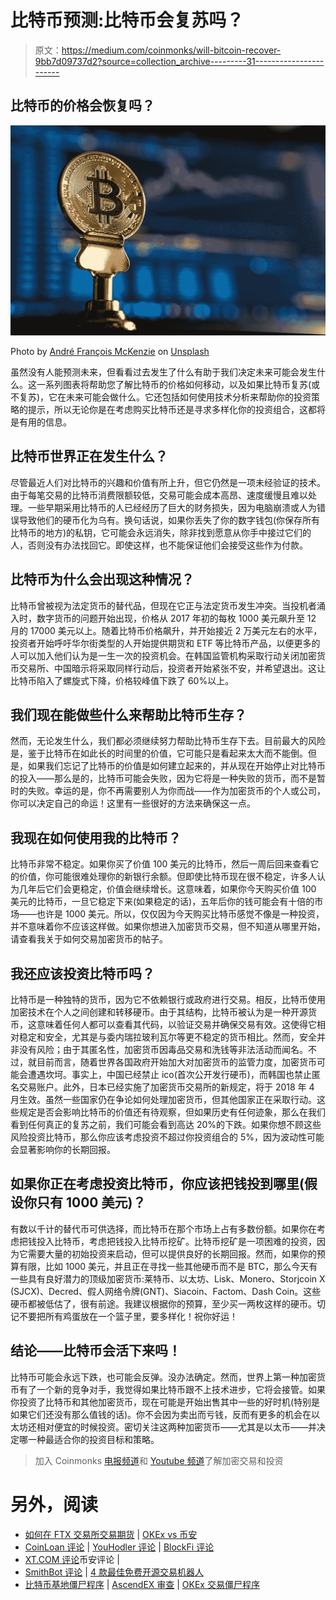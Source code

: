 # 比特币预测:比特币会复苏吗？

> 原文：<https://medium.com/coinmonks/will-bitcoin-recover-9bb7d09737d2?source=collection_archive---------31----------------------->

## 比特币的价格会恢复吗？

![](img/aa4b712b04623cec9a31a8b535536766.png)

Photo by [André François McKenzie](https://unsplash.com/@silverhousehd?utm_source=medium&utm_medium=referral) on [Unsplash](https://unsplash.com?utm_source=medium&utm_medium=referral)

虽然没有人能预测未来，但看看过去发生了什么有助于我们决定未来可能会发生什么。这一系列图表将帮助您了解比特币的价格如何移动，以及如果比特币复苏(或不复苏)，它在未来可能会做什么。它还包括如何使用技术分析来帮助你的投资策略的提示，所以无论你是在考虑购买比特币还是寻求多样化你的投资组合，这都将是有用的信息。

## 比特币世界正在发生什么？

尽管最近人们对比特币的兴趣和价值有所上升，但它仍然是一项未经验证的技术。由于每笔交易的比特币消费限额较低，交易可能会成本高昂、速度缓慢且难以处理。一些早期采用比特币的人已经经历了巨大的财务损失，因为电脑崩溃或人为错误导致他们的硬币化为乌有。换句话说，如果你丢失了你的数字钱包(你保存所有比特币的地方)的私钥，它可能会永远消失，除非找到愿意从你手中接过它们的人，否则没有办法找回它。即使这样，也不能保证他们会接受这些作为付款。

## 比特币为什么会出现这种情况？

比特币曾被视为法定货币的替代品，但现在它正与法定货币发生冲突。当投机者涌入时，数字货币的问题开始出现，价格从 2017 年初的每枚 1000 美元飙升至 12 月的 17000 美元以上。随着比特币价格飙升，并开始接近 2 万美元左右的水平，投资者开始呼吁华尔街类型的人开始提供期货和 ETF 等比特币产品，以便更多的人可以加入他们认为是一生一次的投资机会。在韩国监管机构采取行动关闭加密货币交易所、中国暗示将采取同样行动后，投资者开始紧张不安，并希望退出。这让比特币陷入了螺旋式下降，价格较峰值下跌了 60%以上。

## 我们现在能做些什么来帮助比特币生存？

然而，无论发生什么，我们都必须继续努力帮助比特币生存下去。目前最大的风险是，鉴于比特币在如此长的时间里的价值，它可能只是看起来太大而不能倒。但是，如果我们忘记了比特币的价值是如何建立起来的，并从现在开始停止对比特币的投入——那么是的，比特币可能会失败，因为它将是一种失败的货币，而不是暂时的失败。幸运的是，你不再需要别人为你而战——作为加密货币的个人或公司，你可以决定自己的命运！这里有一些很好的方法来确保这一点。

## 我现在如何使用我的比特币？

比特币非常不稳定。如果你买了价值 100 美元的比特币，然后一周后回来查看它的价值，你可能很难处理你的新银行余额。但即使比特币现在很不稳定，许多人认为几年后它们会更稳定，价值会继续增长。这意味着，如果你今天购买价值 100 美元的比特币，一旦它稳定下来(如果稳定的话)，五年后你的钱可能会有十倍的市场——也许是 1000 美元。所以，仅仅因为今天购买比特币感觉不像是一种投资，并不意味着你不应该这样做。如果你想进入加密货币交易，但不知道从哪里开始，请查看我关于如何交易加密货币的帖子。

## 我还应该投资比特币吗？

比特币是一种独特的货币，因为它不依赖银行或政府进行交易。相反，比特币使用加密技术在个人之间创建和转移硬币。由于其结构，比特币被认为是一种开源货币，这意味着任何人都可以查看其代码，以验证交易并确保交易有效。这使得它相对稳定和安全，尤其是与委内瑞拉玻利瓦尔等更不稳定的货币相比。然而，安全并非没有风险；由于其匿名性，加密货币因毒品交易和洗钱等非法活动而闻名。不过，就目前而言，随着世界各国政府开始加大对加密货币的监管力度，加密货币可能会遭遇坎坷。事实上，中国已经禁止 ico(首次公开发行硬币)，而韩国也禁止匿名交易账户。此外，日本已经实施了加密货币交易所的新规定，将于 2018 年 4 月生效。虽然一些国家仍在争论如何处理加密货币，但其他国家正在采取行动。这些规定是否会影响比特币的价值还有待观察，但如果历史有任何迹象，那么在我们看到任何真正的复苏之前，我们可能会看到高达 20%的下跌。如果你想不顾这些风险投资比特币，那么你应该考虑投资不超过你投资组合的 5%，因为波动性可能会显著影响你的长期回报。

## 如果你正在考虑投资比特币，你应该把钱投到哪里(假设你只有 1000 美元)？

有数以千计的替代币可供选择，而比特币在那个市场上占有多数份额。如果你在考虑把钱投入比特币，考虑把钱投入比特币挖矿。比特币挖矿是一项困难的投资，因为它需要大量的初始投资来启动，但可以提供良好的长期回报。然而，如果你的预算有限，比如 1000 美元，并且正在寻找一些其他硬币而不是 BTC，那么今天有一些具有良好潜力的顶级加密货币:莱特币、以太坊、Lisk、Monero、Storjcoin X (SJCX)、Decred、假人网络令牌(GNT)、Siacoin、Factom、Dash Coin。这些硬币都被低估了，很有前途。我建议根据你的预算，至少买一两枚这样的硬币。切记不要把所有鸡蛋放在一个篮子里，要多样化！祝你好运！

## 结论——比特币会活下来吗！

比特币可能会永远下跌，也可能会反弹。没办法确定。然而，世界上第一种加密货币有了一个新的竞争对手，我觉得如果比特币跟不上技术进步，它将会接管。如果你投资了比特币和其他加密货币，现在可能是开始出售其中一些的好时机(特别是如果它们还没有那么值钱的话)。你不会因为卖出而亏钱，反而有更多的机会在以太坊还相对便宜的时候投资。密切关注这两种加密货币——尤其是以太币——并决定哪一种最适合你的投资目标和策略。

> 加入 Coinmonks [电报频道](https://t.me/coincodecap)和 [Youtube 频道](https://www.youtube.com/c/coinmonks/videos)了解加密交易和投资

# 另外，阅读

*   [如何在 FTX 交易所交易期货](https://coincodecap.com/ftx-futures-trading) | [OKEx vs 币安](https://coincodecap.com/okex-vs-binance)
*   [CoinLoan 评论](https://coincodecap.com/coinloan-review) | [YouHodler 评论](/coinmonks/youhodler-4-easy-ways-to-make-money-98969b9689f2) | [BlockFi 评论](https://coincodecap.com/blockfi-review)
*   [XT.COM 评论](https://coincodecap.com/profittradingapp-for-binance)币安评论 |
*   [SmithBot 评论](https://coincodecap.com/smithbot-review) | [4 款最佳免费开源交易机器人](https://coincodecap.com/free-open-source-trading-bots)
*   [比特币基地僵尸程序](/coinmonks/coinbase-bots-ac6359e897f3) | [AscendEX 审查](/coinmonks/ascendex-review-53e829cf75fa) | [OKEx 交易僵尸程序](/coinmonks/okex-trading-bots-234920f61e60)